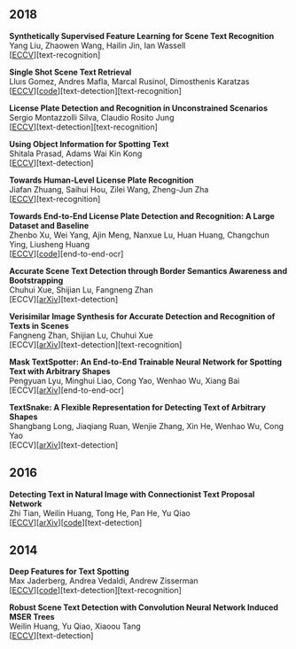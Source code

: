 ## 2018
**Synthetically Supervised Feature Learning for Scene Text Recognition**  
Yang Liu, Zhaowen Wang, Hailin Jin, Ian Wassell  
\[[ECCV](http://openaccess.thecvf.com/content_ECCV_2018/papers/Yang_Liu_Synthetically_Supervised_Feature_ECCV_2018_paper.pdf)\]\[text-recognition\]

**Single Shot Scene Text Retrieval**  
Lluıs Gomez, Andres Mafla, Marcal Rusinol, Dimosthenis Karatzas  
\[[ECCV](http://openaccess.thecvf.com/content_ECCV_2018/papers/Lluis_Gomez_Single_Shot_Scene_ECCV_2018_paper.pdf)\]\[[code](https://github.com/lluisgomez/single-shot-str)\]\[text-detection\]\[text-recognition\]

**License Plate Detection and Recognition in Unconstrained Scenarios**  
Sergio Montazzolli Silva, Claudio Rosito Jung  
\[[ECCV](http://openaccess.thecvf.com/content_ECCV_2018/papers/Sergio_Silva_License_Plate_Detection_ECCV_2018_paper.pdf)\]\[text-detection\]\[text-recognition\]

**Using Object Information for Spotting Text**  
Shitala Prasad, Adams Wai Kin Kong  
\[[ECCV](http://openaccess.thecvf.com/content_ECCV_2018/papers/Shitala_Prasad_Using_Object_Information_ECCV_2018_paper.pdf)\]\[text-detection\]

**Towards Human-Level License Plate Recognition**  
Jiafan Zhuang, Saihui Hou, Zilei Wang,  Zheng-Jun Zha  
\[[ECCV](http://openaccess.thecvf.com/content_ECCV_2018/papers/Jiafan_Zhuang_Towards_Human-Level_License_ECCV_2018_paper.pdf)\]\[text-recognition\]

**Towards End-to-End License Plate Detection and Recognition: A Large Dataset and Baseline**  
Zhenbo Xu, Wei Yang, Ajin Meng, Nanxue Lu, Huan Huang, Changchun Ying, Liusheng Huang  
\[[ECCV](http://openaccess.thecvf.com/content_ECCV_2018/papers/Zhenbo_Xu_Towards_End-to-End_License_ECCV_2018_paper.pdf)\]\[[code](https://github.com/detectRecog/CCPD)\]\[end-to-end-ocr\]

**Accurate Scene Text Detection through Border Semantics Awareness and Bootstrapping**  
Chuhui Xue, Shijian Lu, Fangneng Zhan  
\[ECCV\]\[[arXiv](https://arxiv.org/abs/1807.03547)\]\[text-detection\]

**Verisimilar Image Synthesis for Accurate Detection and Recognition of Texts in Scenes**  
Fangneng Zhan, Shijian Lu, Chuhui Xue  
\[ECCV\]\[[arXiv](https://arxiv.org/abs/1807.03021)\]\[text-detection\]\[text-recognition\]

**Mask TextSpotter: An End-to-End Trainable Neural Network for Spotting Text with Arbitrary Shapes**  
Pengyuan Lyu, Minghui Liao, Cong Yao, Wenhao Wu, Xiang Bai  
\[ECCV\]\[[arXiv](https://arxiv.org/abs/1807.02242)\]\[end-to-end-ocr\]

**TextSnake: A Flexible Representation for Detecting Text of Arbitrary Shapes**  
Shangbang Long, Jiaqiang Ruan, Wenjie Zhang, Xin He, Wenhao Wu, Cong Yao  
\[ECCV\]\[[arXiv](https://arxiv.org/abs/1807.01544)\]\[text-detection\]

## 2016
**Detecting Text in Natural Image with Connectionist Text Proposal Network**  
Zhi Tian, Weilin Huang, Tong He, Pan He, Yu Qiao  
\[[ECCV](https://link.springer.com/chapter/10.1007/978-3-319-46484-8_4)\]\[[arXiv](https://arxiv.org/abs/1609.03605)\]\[[code](https://github.com/tianzhi0549/CTPN)\]\[text-detection\]

## 2014
**Deep Features for Text Spotting**  
Max Jaderberg, Andrea Vedaldi, Andrew Zisserman  
\[[ECCV](https://link.springer.com/chapter/10.1007/978-3-319-10593-2_34)\]\[[code](https://bitbucket.org/jaderberg/eccv2014_textspotting/overview)\]\[text-detection\]\[text-recognition\]

**Robust Scene Text Detection with Convolution Neural Network Induced MSER Trees**  
Weilin Huang, Yu Qiao, Xiaoou Tang  
\[[ECCV](https://link.springer.com/chapter/10.1007%2F978-3-319-10593-2_33)\]\[text-detection\]

